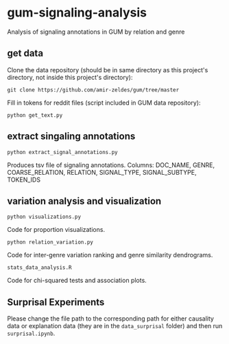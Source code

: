 # gum-signaling-analysis
Analysis of signaling annotations in GUM by relation and genre

## get data
Clone the data repository (should be in same directory as this project's directory, not inside this project's directory):

```
git clone https://github.com/amir-zeldes/gum/tree/master
```
Fill in tokens for reddit files (script included in GUM data repository):
```
python get_text.py
```

## extract singaling annotations
```
python extract_signal_annotations.py
```
Produces tsv file of signaling annotations.
Columns: DOC\_NAME, GENRE, COARSE\_RELATION, RELATION, SIGNAL\_TYPE,	SIGNAL\_SUBTYPE, TOKEN\_IDS

## variation analysis and visualization
```
python visualizations.py
```
Code for proportion visualizations.
```
python relation_variation.py
```
Code for inter-genre variation ranking and genre similarity dendrograms.
```
stats_data_analysis.R
```
Code for chi-squared tests and association plots.

## Surprisal Experiments
Please change the file path to the corresponding path for either causality data or explanation data (they are in the ```data_surprisal``` folder) and then run ```surprisal.ipynb```.